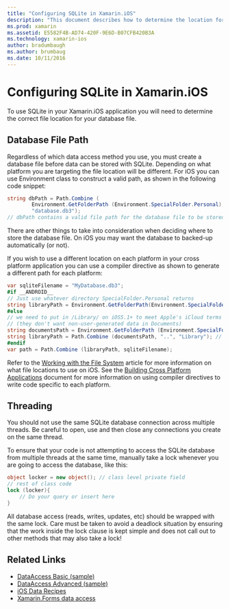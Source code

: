 ```yaml
---
title: "Configuring SQLite in Xamarin.iOS"
description: "This document describes how to determine the location for a SQLite database file in a Xamarin.iOS application. These concepts are relevant no matter the selected data access mechanism."
ms.prod: xamarin
ms.assetid: E5582F4B-AD74-420F-9E6D-B07CFB420B3A
ms.technology: xamarin-ios
author: bradumbaugh
ms.author: brumbaug
ms.date: 10/11/2016
---
```


# Configuring SQLite in Xamarin.iOS

To use SQLite in your Xamarin.iOS application you will need to determine the correct file location for your database file.

## Database File Path

Regardless of which data access method you use, you must create a database file before data can be stored with SQLite. Depending on what platform you are targeting the file location will be different. For iOS you can use Environment class to construct a valid path, as shown in the following code snippet:

```csharp
string dbPath = Path.Combine (
        Environment.GetFolderPath (Environment.SpecialFolder.Personal),
        "database.db3");
// dbPath contains a valid file path for the database file to be stored
```

There are other things to take into consideration when deciding where to store the database file. On iOS you may want the database to backed-up automatically (or not).

If you wish to use a different location on each platform in your cross platform application you can use a compiler directive as shown to generate a different path for each platform:

```csharp
var sqliteFilename = "MyDatabase.db3";
#if __ANDROID__
// Just use whatever directory SpecialFolder.Personal returns
string libraryPath = Environment.GetFolderPath(Environment.SpecialFolder.Personal); ;
#else
// we need to put in /Library/ on iOS5.1+ to meet Apple's iCloud terms
// (they don't want non-user-generated data in Documents)
string documentsPath = Environment.GetFolderPath (Environment.SpecialFolder.Personal); // Documents folder
string libraryPath = Path.Combine (documentsPath, "..", "Library"); // Library folder instead
#endif
var path = Path.Combine (libraryPath, sqliteFilename);
```

Refer to the [Working with the File System](~/ios/app-fundamentals/file-system.md) article for more information on what file locations to use on iOS. See the [Building Cross Platform Applications](~/cross-platform/app-fundamentals/building-cross-platform-applications/index.md) document for more information on using compiler directives to write code specific to each platform.

## Threading

You should not use the same SQLite database connection across multiple threads. Be careful to open, use and then close any connections you create on the same thread.

To ensure that your code is not attempting to access the SQLite database from multiple threads at the same time, manually take a lock whenever you are going to access the database, like this:

```csharp
object locker = new object(); // class level private field
// rest of class code
lock (locker){
    // Do your query or insert here
}
```

All database access (reads, writes, updates, etc) should be wrapped with the same lock. Care must be taken to avoid a deadlock situation by ensuring that the work inside the lock clause is kept simple and does not call out to other methods that may also take a lock!


## Related Links

- [DataAccess Basic (sample)](https://github.com/xamarin/mobile-samples/tree/master/DataAccess/Basic)
- [DataAccess Advanced (sample)](https://github.com/xamarin/mobile-samples/tree/master/DataAccess/Advanced)
- [iOS Data Recipes](https://developer.xamarin.com/recipes/ios/data/sqlite/)
- [Xamarin.Forms data access](~/xamarin-forms/app-fundamentals/databases.md)
